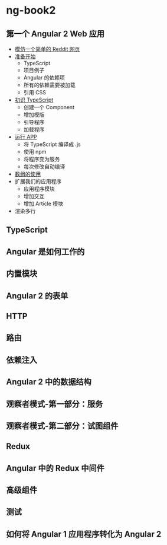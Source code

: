# ng-book2
## 第一个 Angular 2 Web 应用
* [模仿一个简单的 Reddit 网页](chapter01/section-01-01.md)
* [准备开始](chapter01/section-01-02.md)
	* TypeScript
	* 项目例子
	* Angular 的依赖项
	* 所有的依赖需要被加载
	* 引用 CSS
* [初识 TypeScript](chapter01/section-01-03.md)
	* 创建一个 Component
	* 增加模版
	* 引导程序
	* 加载程序
* [运行 APP](chapter01/section-01-04.md)
	* 将 TypeScript 编译成 .js
	* 使用 npm
	* 将程序变为服务
	* 每次修改自动编译
* [数组的使用](chapter01/section-01-05.md)
* 扩展我们的应用程序
	* 应用程序模块
	* 增加交互
	* 增加 Article 模块
* 渲染多行

## TypeScript
## Angular 是如何工作的
## 内置模块
## Angular 2 的表单
## HTTP
## 路由
## 依赖注入
## Angular 2 中的数据结构
## 观察者模式-第一部分：服务
## 观察者模式-第二部分：试图组件
## Redux
## Angular 中的 Redux 中间件
## 高级组件
## 测试
## 如何将 Angular 1 应用程序转化为 Angular 2





